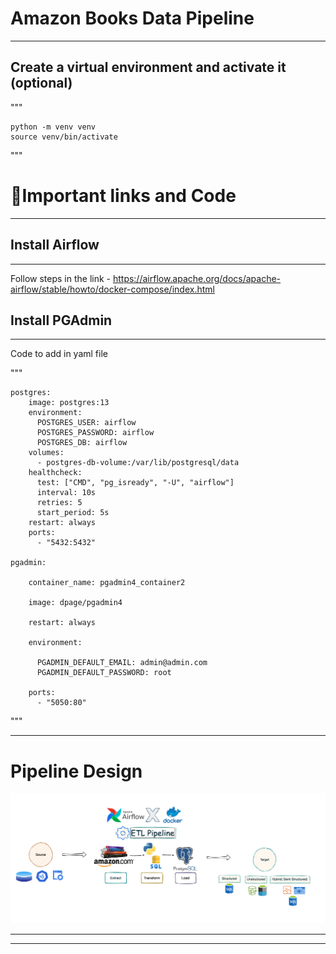 
# Amazon Books Data Pipeline 
-----------


## Create a virtual environment and activate it (optional)
"""

    python -m venv venv
    source venv/bin/activate

"""


# 🔗Important links and Code
-----

## Install Airflow 
-----

Follow steps in the link - https://airflow.apache.org/docs/apache-airflow/stable/howto/docker-compose/index.html

## Install PGAdmin 
-----
Code to add in yaml file 


"""

    postgres:
        image: postgres:13
        environment:
          POSTGRES_USER: airflow
          POSTGRES_PASSWORD: airflow
          POSTGRES_DB: airflow
        volumes:
          - postgres-db-volume:/var/lib/postgresql/data
        healthcheck:
          test: ["CMD", "pg_isready", "-U", "airflow"]
          interval: 10s
          retries: 5
          start_period: 5s
        restart: always
        ports:
          - "5432:5432"
    
    pgadmin:

        container_name: pgadmin4_container2
        
        image: dpage/pgadmin4
        
        restart: always
        
        environment:
        
          PGADMIN_DEFAULT_EMAIL: admin@admin.com
          PGADMIN_DEFAULT_PASSWORD: root
          
        ports:
          - "5050:80"
"""

-----

# Pipeline Design

![alt text](images/pipeline_design.png)

-----
-----

